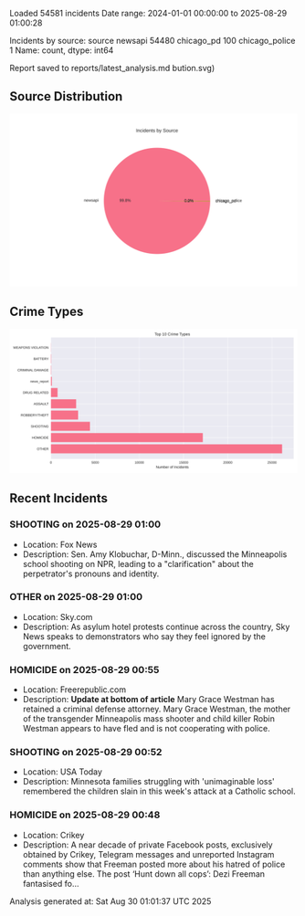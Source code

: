 
Loaded 54581 incidents
Date range: 2024-01-01 00:00:00 to 2025-08-29 01:00:28

Incidents by source:
source
newsapi           54480
chicago_pd          100
chicago_police        1
Name: count, dtype: int64

Report saved to reports/latest_analysis.md
bution.svg)

## Source Distribution
![Source Distribution](images/source_distribution.svg)

## Crime Types
![Crime Types](images/crime_types.svg)

## Recent Incidents

### SHOOTING on 2025-08-29 01:00
- Location: Fox News
- Description: Sen. Amy Klobuchar, D-Minn., discussed the Minneapolis school shooting on NPR, leading to a "clarification" about the perpetrator's pronouns and identity.


### OTHER on 2025-08-29 01:00
- Location: Sky.com
- Description: As asylum hotel protests continue across the country, Sky News speaks to demonstrators who say they feel ignored by the government.


### HOMICIDE on 2025-08-29 00:55
- Location: Freerepublic.com
- Description: **Update at bottom of article** Mary Grace Westman has retained a criminal defense attorney. Mary Grace Westman, the mother of the transgender Minneapolis mass shooter and child killer Robin Westman appears to have fled and is not cooperating with police.


### SHOOTING on 2025-08-29 00:52
- Location: USA Today
- Description: Minnesota families struggling with 'unimaginable loss' remembered the children slain in this week's attack at a Catholic school.


### HOMICIDE on 2025-08-29 00:48
- Location: Crikey
- Description: A near decade of private Facebook posts, exclusively obtained by Crikey, Telegram messages and unreported Instagram comments show that Freeman posted more about his hatred of police than anything else.
The post ‘Hunt down all cops’: Dezi Freeman fantasised fo…

Analysis generated at: Sat Aug 30 01:01:37 UTC 2025

